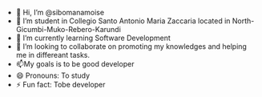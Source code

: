 - 👋 Hi, I’m @sibomanamoise
- 👀 I’m student in Collegio Santo Antonio Maria Zaccaria located in North-Gicumbi-Muko-Rebero-Karundi
- 🌱 I’m currently learning Software Development
- 💞️ I’m looking to collaborate on promoting my knowledges and helping me in differeant tasks.
- 📫My goals is to be good developer
- 😄 Pronouns: To study
- ⚡ Fun fact: Tobe developer

<!---
sibomanamoise/sibomanamoise is a ✨ special ✨ repository because its `README.md` (this file) appears on your GitHub profile.
You can click the Preview link to take a look at your changes.
--->
